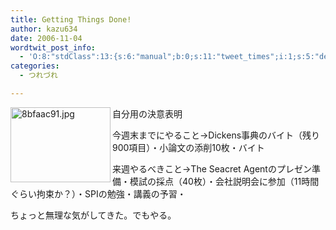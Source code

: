 ```yaml
---
title: Getting Things Done!
author: kazu634
date: 2006-11-04
wordtwit_post_info:
  - 'O:8:"stdClass":13:{s:6:"manual";b:0;s:11:"tweet_times";i:1;s:5:"delay";i:0;s:7:"enabled";i:1;s:10:"separation";s:2:"60";s:7:"version";s:3:"3.7";s:14:"tweet_template";b:0;s:6:"status";i:2;s:6:"result";a:0:{}s:13:"tweet_counter";i:2;s:13:"tweet_log_ids";a:1:{i:0;i:2623;}s:9:"hash_tags";a:0:{}s:8:"accounts";a:1:{i:0;s:7:"kazu634";}}'
categories:
  - つれづれ

---
```

<div class="section">
<p>
<a href="http://image.blog.livedoor.jp/simoom634/imgs/8/b/8bfaac91.jpg" onclick="__gaTracker('send', 'event', 'outbound-article', 'http://image.blog.livedoor.jp/simoom634/imgs/8/b/8bfaac91.jpg', '');" target="_blank"><img width="160" align="left" alt="8bfaac91.jpg" src="http://image.blog.livedoor.jp/simoom634/imgs/8/b/8bfaac91-s.jpg" height="120" border="0" class="pict" /></a>自分用の決意表明
</p>
  
<p>
</p>
  
<p>
    今週末までにやること→Dickens事典のバイト（残り900項目）・小論文の添削10枚・バイト
</p>
  
<p>
    来週やるべきこと→The Seacret Agentのプレゼン準備・模試の採点（40枚）・会社説明会に参加（11時間ぐらい拘束か？）・SPIの勉強・講義の予習・
</p>
  
<p>
</p>
  
<p>
    ちょっと無理な気がしてきた。でもやる。
</p>
</div>
